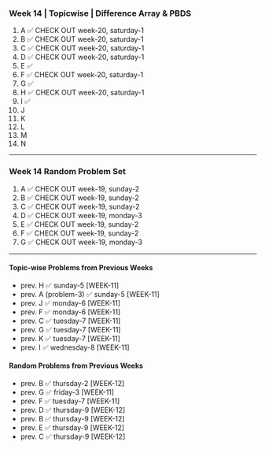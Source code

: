 ### Week 14 | Topicwise | Difference Array & PBDS
1. A ✅ CHECK OUT week-20, saturday-1
2. B ✅ CHECK OUT week-20, saturday-1
3. C ✅ CHECK OUT week-20, saturday-1
4. D ✅ CHECK OUT week-20, saturday-1
5. E ✅
6. F ✅ CHECK OUT week-20, saturday-1
7. G ✅
8. H ✅ CHECK OUT week-20, saturday-1
9. I ✅
10. J
11. K
12. L
13. M
14. N
---
### Week 14 Random Problem Set
1. A ✅ CHECK OUT week-19, sunday-2
2. B ✅ CHECK OUT week-19, sunday-2
3. C ✅ CHECK OUT week-19, sunday-2
4. D ✅ CHECK OUT week-19, monday-3
5. E ✅ CHECK OUT week-19, sunday-2
6. F ✅ CHECK OUT week-19, sunday-2
7. G ✅ CHECK OUT week-19, monday-3
---

#### Topic-wise Problems from Previous Weeks
- prev. H ✅ sunday-5 [WEEK-11]
- prev. A (problem-3) ✅ sunday-5 [WEEK-11]
- prev. J ✅ monday-6 [WEEK-11]
- prev. F ✅ monday-6 [WEEK-11]
- prev. C ✅ tuesday-7 [WEEK-11]
- prev. G ✅ tuesday-7 [WEEK-11]
- prev. K ✅ tuesday-7 [WEEK-11]
- prev. I ✅ wednesday-8 [WEEK-11]
  
#### Random Problems from Previous Weeks
- prev. B ✅ thursday-2 [WEEK-12]
- prev. G ✅ friday-3 [WEEK-11]
- prev. F ✅ tuesday-7 [WEEK-11]
- prev. D ✅ thursday-9 [WEEK-12]
- prev. B ✅ thursday-9 [WEEK-12]
- prev. E ✅ thursday-9 [WEEK-12]
- prev. C ✅ thursday-9 [WEEK-12]